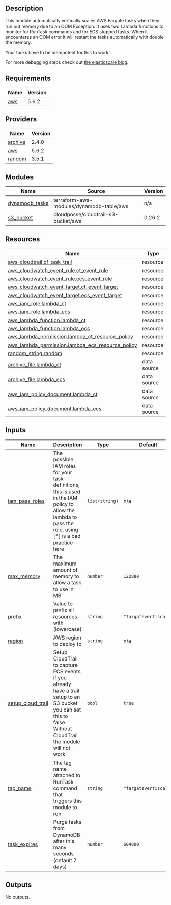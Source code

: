 <!-- BEGIN_TF_DOCS -->

## Description

This module automatically vertically scales AWS Fargate tasks when they run out memory due to an OOM Exception. It uses two Lambda functions to monitor for RunTask commands and for ECS stopped tasks. When it encounteres an OOM error it will restart the tasks automatically with double the memory.

Your tasks have to be idempotent for this to work!

For more debugging steps check out [the elasticscale blog](https://elasticscale.cloud/en/automatically-scaling-aws-fargate-tasks-vertically/).

## Requirements

| Name | Version |
|------|---------|
| <a name="requirement_aws"></a> [aws](#requirement\_aws) | 5.6.2 |

## Providers

| Name | Version |
|------|---------|
| <a name="provider_archive"></a> [archive](#provider\_archive) | 2.4.0 |
| <a name="provider_aws"></a> [aws](#provider\_aws) | 5.6.2 |
| <a name="provider_random"></a> [random](#provider\_random) | 3.5.1 |

## Modules

| Name | Source | Version |
|------|--------|---------|
| <a name="module_dynamodb_tasks"></a> [dynamodb\_tasks](#module\_dynamodb\_tasks) | terraform-aws-modules/dynamodb-table/aws | n/a |
| <a name="module_s3_bucket"></a> [s3\_bucket](#module\_s3\_bucket) | cloudposse/cloudtrail-s3-bucket/aws | 0.26.2 |

## Resources

| Name | Type |
|------|------|
| [aws_cloudtrail.cf_task_trail](https://registry.terraform.io/providers/hashicorp/aws/5.6.2/docs/resources/cloudtrail) | resource |
| [aws_cloudwatch_event_rule.ct_event_rule](https://registry.terraform.io/providers/hashicorp/aws/5.6.2/docs/resources/cloudwatch_event_rule) | resource |
| [aws_cloudwatch_event_rule.ecs_event_rule](https://registry.terraform.io/providers/hashicorp/aws/5.6.2/docs/resources/cloudwatch_event_rule) | resource |
| [aws_cloudwatch_event_target.ct_event_target](https://registry.terraform.io/providers/hashicorp/aws/5.6.2/docs/resources/cloudwatch_event_target) | resource |
| [aws_cloudwatch_event_target.ecs_event_target](https://registry.terraform.io/providers/hashicorp/aws/5.6.2/docs/resources/cloudwatch_event_target) | resource |
| [aws_iam_role.lambda_ct](https://registry.terraform.io/providers/hashicorp/aws/5.6.2/docs/resources/iam_role) | resource |
| [aws_iam_role.lambda_ecs](https://registry.terraform.io/providers/hashicorp/aws/5.6.2/docs/resources/iam_role) | resource |
| [aws_lambda_function.lambda_ct](https://registry.terraform.io/providers/hashicorp/aws/5.6.2/docs/resources/lambda_function) | resource |
| [aws_lambda_function.lambda_ecs](https://registry.terraform.io/providers/hashicorp/aws/5.6.2/docs/resources/lambda_function) | resource |
| [aws_lambda_permission.lambda_ct_resource_policy](https://registry.terraform.io/providers/hashicorp/aws/5.6.2/docs/resources/lambda_permission) | resource |
| [aws_lambda_permission.lambda_ecs_resource_policy](https://registry.terraform.io/providers/hashicorp/aws/5.6.2/docs/resources/lambda_permission) | resource |
| [random_string.random](https://registry.terraform.io/providers/hashicorp/random/latest/docs/resources/string) | resource |
| [archive_file.lambda_ct](https://registry.terraform.io/providers/hashicorp/archive/latest/docs/data-sources/file) | data source |
| [archive_file.lambda_ecs](https://registry.terraform.io/providers/hashicorp/archive/latest/docs/data-sources/file) | data source |
| [aws_iam_policy_document.lambda_ct](https://registry.terraform.io/providers/hashicorp/aws/5.6.2/docs/data-sources/iam_policy_document) | data source |
| [aws_iam_policy_document.lambda_ecs](https://registry.terraform.io/providers/hashicorp/aws/5.6.2/docs/data-sources/iam_policy_document) | data source |

## Inputs

| Name | Description | Type | Default | Required |
|------|-------------|------|---------|:--------:|
| <a name="input_iam_pass_roles"></a> [iam\_pass\_roles](#input\_iam\_pass\_roles) | The possible IAM roles for your task definitions, this is used in the IAM policy to allow the lambda to pass the role, using [*] is a bad practice here | `list(string)` | n/a | yes |
| <a name="input_max_memory"></a> [max\_memory](#input\_max\_memory) | The maximum amount of memory to allow a task to use in MB | `number` | `122880` | no |
| <a name="input_prefix"></a> [prefix](#input\_prefix) | Value to prefix all resources with (lowercase) | `string` | `"fargatevertiscale"` | no |
| <a name="input_region"></a> [region](#input\_region) | AWS region to deploy to | `string` | n/a | yes |
| <a name="input_setup_cloud_trail"></a> [setup\_cloud\_trail](#input\_setup\_cloud\_trail) | Setup CloudTrail to capture ECS events, if you already have a trail setup to an S3 bucket you can set this to false. Without CloudTrail the module will not work | `bool` | `true` | no |
| <a name="input_tag_name"></a> [tag\_name](#input\_tag\_name) | The tag name attached to RunTask command that triggers this module to run | `string` | `"fargatevertiscale"` | no |
| <a name="input_task_expires"></a> [task\_expires](#input\_task\_expires) | Purge tasks from DynamoDB after this many seconds (default 7 days) | `number` | `604800` | no |

## Outputs

No outputs.
<!-- END_TF_DOCS -->